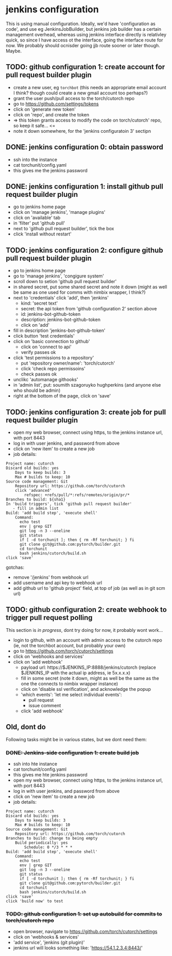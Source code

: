 # jenkins configuration

This is using manual configuration.  Ideally, we'd have 'configuration as code', and use eg JenkinsJobBuilder, but jenkins job builder has a certain management overhead, whereas using jenkins interface directly is relativley quick, so since I have access ot the interface, going the interface route for now.  We probably should ocnisder going jjb route sooner or later though.  Maybe.

## TODO: github configuration 1: create account for pull request builder plugin

- create a new user, eg `torchbot` (this needs an appropriate email account I think? though could create a new gmail account too perhaps?)
- grant the user push/pull access to the torch/cutorch repo
- go to https://github.com/settings/tokens
- click on 'generate new token'
- click on 'repo', and create the token
- => this token grants access to modify the code on torch/cutorch' repo, so keep it safe... <=
- note it down somewhere, for the 'jenkins configuratoin 3' sectipn

## DONE: jenkins configuration 0: obtain password

- ssh into the instance
- cat torchunit/config.yaml
- this gives me the jenkins password


## DONE: jenkins configuration 1: install github pull request builder plugin

- go to jenkins home page
- click on 'manage jenkins', 'manage plugins'
- click on 'available' tab
- in 'filter' put 'github pull'
- next to 'github pull request builder', tick the box
- click 'install without restart'

## TODO: jenkins configuration 2: configure github pull request builder plugin

- go to jenkins home page
- go to 'manage jenkins', 'congigure system'
- scroll down to setion 'github pull request builder'
- in shared secret, put some shared secret and note it down (might as well be same as one used for comms with nimbix wrapper, I think?)
- next to 'credentials' click 'add', then 'jenkins'
   - kind: 'secret text'
   - secret: the api token from 'github configuration 2' section above
   - id: jenkins-bot-github-token
   - description: jenkins-bot-github-token
   - click on 'add'
- fill in description 'jenkins-bot-github-token'
- click button 'test credentials'
- click on 'basic connection to github'
   - click on 'connect to api'
   - verify passes ok
- click 'test permissions to a repository'
   - put 'repository owner/name': 'torch/cutorch'
   - click 'check repo permissoins'
   - check passes ok
- unclikc 'automanage githooks'
- in 'admin list', put:
    soumith
    szagoruyko
    hughperkins
(and anyone else who should be admin)
- right at the bottom of the page, click on 'save'

## TODO: jenkins configuration 3: create job for pull request builder plugin

- open my web browser, connect using https, to the jenkins instance url, with port 8443
- log in with user jenkins, and password from above
- click on 'new item' to create a new job
- job details:
```
Project name: cutorch
Discard old builds: yes
    Days to keep builds: 3
    Max # builds to keep: 10
Source code management: Git
    Repository url: https://github.com/torch/cutorch
    click 'advanced'
        refspec: +refs/pull/*:refs/remotes/origin/pr/*
Branches to build: ${sha1}
In 'build triggers', tick 'github pull request builder'
   - fill in admin list
Build: 'add build step', 'execute shell'
    Command:
      echo test
      env | grep GIT
      git log -n 3 --oneline
      git status
      if [ -d torchunit ]; then { rm -Rf torchunit; } fi
      git clone git@github.com:pytorch/builder.git
      cd torchunit
      bash jenkins/cutorch/build.sh
click 'save'
```

gotchas:
- remove '/jenkins' from webhook url
- add username and api key to webhook url
- add github url to 'github project' field, at top of job (as well as in git scm url)

## TODO: github configuration 2: create webhook to trigger pull request polling

This section is *in progress*, dont try doing for now, it probably wont work...

- login to github, with an account with admin access to the cutorch repo (ie, not the torchbot account, but probably your own)
- go to https://github.com/torch/cutorch/settings
- click on 'webhooks and services'
- click on 'add webhook'
  - payload url: https://$JENKINS_IP:8888/jenkins/cutorch   (replace $JENKINS_IP with the actual ip address, ie 5x.x.x.x)
  - fill in some secret (note it down, might as well be the same as the one the connects to nimbix wrapper instance)
  - click on 'disable ssl verification', and acknowledge the popup
  - 'which events': 'let me select individual events':
    - pull request
    - issue comment
  - click 'add webhook'

## Old, dont do

Following tasks might be in various states, but we dont need them:

### ~~DONE: Jenkins-side configuration 1: create build job~~

- ssh into hte instance
- cat torchunit/config.yaml
- this gives me hte jenkins password
- open my web browser, connect using https, to the jenkins instance url, with port 8443
- log in with user jenkins, and password from above
- click on 'new item' to create a new job
- job details:
```
Project name: cutorch
Discard old builds: yes
    Days to keep builds: 3
    Max # builds to keep: 10
Source code management: Git
    Repository url: https://github.com/torch/cutorch
Branches to build: change to being empty
    Build periodically: yes
        Schedule: 0 */3 * * *
Build: 'add build step', 'execute shell'
    Command:
      echo test
      env | grep GIT
      git log -n 3 --oneline
      git status
      if [ -d torchunit ]; then { rm -Rf torchunit; } fi
      git clone git@github.com:pytorch/builder.git
      cd torchunit
      bash jenkins/cutorch/build.sh
click 'save'
click 'build now' to test
```

### ~~TODO: github configuration 1: set up autobuild for commits to torch/cutorch repo~~

- open browser, navigate to https://github.com/torch/cutorch/settings
- click on 'webhooks & services'
- 'add service', 'jenkins (git plugin)'
- jenkins url will looks something like: 'https://54.1.2.3.4:8443/'


